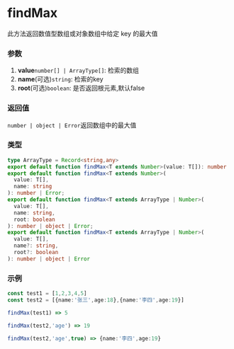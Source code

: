 # findMax

此方法返回数值型数组或对象数组中给定 key 的最大值


### 参数
1. **value**`number[] | ArrayType[]`: 检索的数组
2. **name**(可选)`string`: 检索的key   
3. **root**(可选)`boolean`: 是否返回根元素,默认false   


### 返回值
`number | object | Error`返回数组中的最大值  

### 类型

```ts
type ArrayType = Record<string,any>
export default function findMax<T extends Number>(value: T[]): number | Error;
export default function findMax<T extends Number>(
  value: T[],
  name: string
): number | Error;
export default function findMax<T extends ArrayType | Number>(
  value: T[],
  name: string,
  root: boolean
): number | object | Error;
export default function findMax<T extends ArrayType | Number>(
  value: T[],
  name?: string,
  root?: boolean
): number | object | Error
```

### 示例

``` ts
const test1 = [1,2,3,4,5]
const test2 = [{name:'张三',age:18},{name:'李四',age:19}]

findMax(test1) => 5  

findMax(test2,'age') => 19

findMax(test2,'age',true) => {name:'李四',age:19}
```